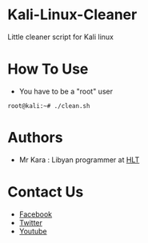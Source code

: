 # Kali-Linux-Cleaner
Little cleaner script for Kali linux

# How To Use

* You have to be a "root" user
```
root@kali:~# ./clean.sh
```

# Authors
* Mr Kara : Libyan programmer at [HLT](https://www.facebook.com/hackerlibya100/) 
# Contact Us
* [Facebook](https://www.facebook.com/hackerlibya100/) 
* [Twitter](https://twitter.com/HackerAlnofalia)
* [Youtube](https://www.youtube.com/c/HackerAlnofalia)
